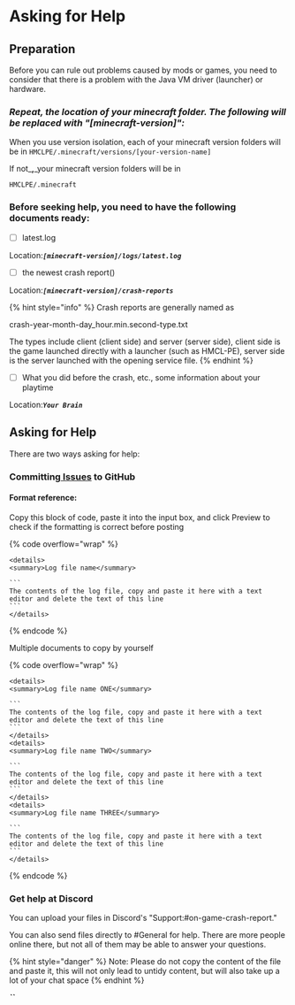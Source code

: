 # Asking for Help

## Preparation

Before you can rule out problems caused by mods or games, you need to consider that there is a problem with the Java VM driver (launcher) or hardware.

### _**Repeat, the location of your minecraft folder. The following will be replaced with "\[minecraft-version]":**_

When you use version isolation, each of your minecraft version folders will be in `HMCLPE/.minecraft/versions/[your-version-name]`

If not_**,**_your minecraft version folders will be in

`HMCLPE/.minecraft`

### **Before seeking help, you need to have the following documents ready:**

* [ ] latest.log

Location:_**`[minecraft-version]/logs/latest.log`**_

* [ ] the newest crash report()

Location:_**`[minecraft-version]/crash-reports`**_

{% hint style="info" %}
Crash reports are generally named as

crash-year-month-day\_hour.min.second-type.txt

The types include client (client side) and server (server side), client side is the game launched directly with a launcher (such as HMCL-PE), server side is the server launched with the opening service file.
{% endhint %}

* [ ] What you did before the crash, etc., some information about your playtime

Location:_**`Your Brain`**_

## Asking for Help

There are two ways asking for help:

### Committing[ Issues](https://github.com/Tungstend/HMCL-PE/issues) to GitHub

#### Format reference:

Copy this block of code, paste it into the input box, and click Preview to check if the formatting is correct before posting

{% code overflow="wrap" %}
````markup
<details>
<summary>Log file name</summary>

```
The contents of the log file, copy and paste it here with a text editor and delete the text of this line
```
</details>
````
{% endcode %}

Multiple documents to copy by yourself

{% code overflow="wrap" %}
````markup
<details>
<summary>Log file name ONE</summary>

```
The contents of the log file, copy and paste it here with a text editor and delete the text of this line
```
</details>
<details>
<summary>Log file name TWO</summary>

```
The contents of the log file, copy and paste it here with a text editor and delete the text of this line
```
</details>
<details>
<summary>Log file name THREE</summary>

```
The contents of the log file, copy and paste it here with a text editor and delete the text of this line
```
</details>
````
{% endcode %}

### Get help at Discord

You can upload your files in Discord's "Support:#on-game-crash-report."

You can also send files directly to #General for help. There are more people online there, but not all of them may be able to answer your questions.

{% hint style="danger" %}
Note: Please do not copy the content of the file and paste it, this will not only lead to untidy content, but will also take up a lot of your chat space
{% endhint %}

_**``**_
